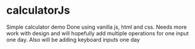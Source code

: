 # calculatorJs
Simple calculator demo
Done using vanilla js, html and css.
Needs more work with design and will hopefully add multiple operations for one input one day.
Also will be adding keyboard inputs one day
